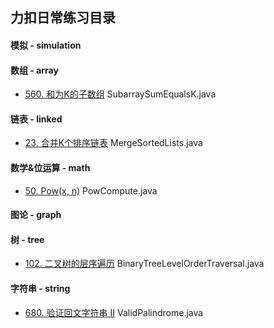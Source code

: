 ## 力扣日常练习目录

#### 模拟 - simulation


#### 数组 - array
* [560. 和为K的子数组](https://leetcode-cn.com/problems/subarray-sum-equals-k/) SubarraySumEqualsK.java


#### 链表 - linked
* [23. 合并K个排序链表](https://leetcode-cn.com/problems/merge-k-sorted-lists/) MergeSortedLists.java


#### 数学&位运算 - math
* [50. Pow(x, n)](https://leetcode-cn.com/problems/powx-n/) PowCompute.java

#### 图论 - graph


#### 树 - tree
* [102. 二叉树的层序遍历](https://leetcode-cn.com/problems/binary-tree-level-order-traversal/) BinaryTreeLevelOrderTraversal.java

#### 字符串 - string
* [680. 验证回文字符串 Ⅱ](https://leetcode-cn.com/problems/valid-palindrome-ii/) ValidPalindrome.java
